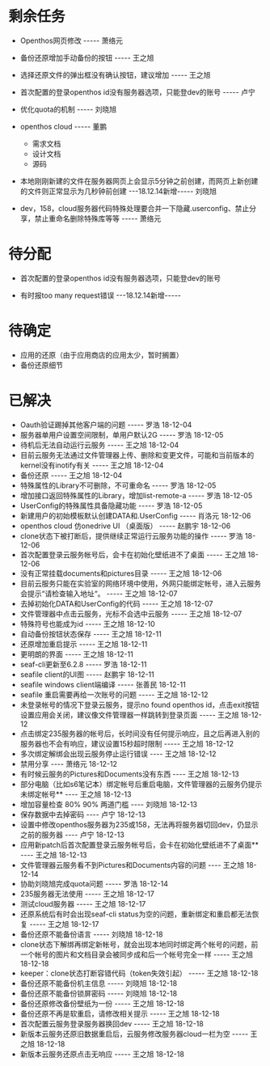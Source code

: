 # 剩余任务 
- Openthos网页修改 ----- 萧络元
- 备份还原增加手动备份的按钮 ----- 王之旭

- 选择还原文件的弹出框没有确认按钮，建议增加 ----- 王之旭 

- 首次配置的登录openthos id没有服务器选项，只能登dev的账号 ----- 卢宁
- 优化quota的机制 ----- 刘晓旭
- openthos cloud ----- 董鹏
  - 需求文档
  - 设计文档
  - 源码
- 本地刚刚新建的文件在服务器网页上会显示5分钟之前创建，而网页上新创建的文件则正常显示为几秒钟前创建 ---18.12.14新增----- 刘晓旭
- dev，158，cloud服务器代码特殊处理要合并一下隐藏.userconfig、禁止分享，禁止重命名删除特殊库等等 ----- 萧络元

# 待分配
- 首次配置的登录openthos id没有服务器选项，只能登dev的账号

- 有时报too many request错误 ---18.12.14新增-----

# 待确定
  - 应用的还原（由于应用商店的应用太少，暂时搁置）
  - 备份还原细节
  
# 已解决
  - Oauth验证踢掉其他客户端的问题 ----- 罗浩 18-12-04
  - 服务器单用户设置空间限制，单用户默认2G ----- 罗浩 18-12-05
  - 待机后无法自动运行云服务 ----- 王之旭 18-12-04
  - 目前云服务无法通过文件管理器上传、删除和变更文件，可能和当前版本的kernel没有inotify有关 ----- 王之旭 18-12-04
  - 备份还原 ----- 王之旭 18-12-04
  - 特殊属性的Library不可删除，不可重命名 ----- 罗浩 18-12-05
  - 增加接口返回特殊属性的Library，增加list-remote-a ----- 罗浩 18-12-05
  - UserConfig的特殊属性具备隐藏功能 ----- 罗浩 18-12-05
  - 新建用户的初始模板默认创建DATA和.UserConfig ----- 肖洛元 18-12-06
  - openthos cloud 仿onedrive UI （桌面版） ----- 赵鹏宇 18-12-06
  - clone状态下被打断后，提供继续正常运行云服务功能的操作 ----- 罗浩 18-12-06
  - 首次配置登录云服务帐号后，会卡在初始化壁纸进不了桌面 ----- 王之旭 18-12-06
  - 没有正常挂载documents和pictures目录 ----- 王之旭 18-12-06 
  - 目前云服务只能在实验室的网络环境中使用，外网只能绑定帐号，进入云服务会提示“请检查输入地址“。 ----- 王之旭 18-12-07
  - 去掉初始化DATA和UserConfig的代码 ----- 王之旭 18-12-07
  - 文件管理器中点击云服务，光标不会选中云服务 ----- 王之旭 18-12-07
  - 特殊符号也能成为id ----- 王之旭 18-12-10
  - 自动备份按钮状态保存 ----- 王之旭 18-12-11
  - 还原增加重启提示 ----- 王之旭 18-12-11
  - 更明朗的界面 ----- 王之旭 18-12-11
  - seaf-cli更新至6.2.8 ----- 罗浩 18-12-11
  - seafile client的UI图 ----- 赵鹏宇 18-12-11
  - seafile windows client端编译 ----- 张善民 18-12-11
  - seafile 重启需要再给一次账号的问题 ----- 王之旭 18-12-12
  - 未登录帐号的情况下登录云服务，提示no found openthos id，点击exit按钮设置应用会关闭，建议像文件管理器一样跳转到登录页面 ----- 王之旭 18-12-12
  - 点击绑定235服务器的帐号后，长时间没有任何提示响应，且之后再进入别的服务器也不会有响应，建议设置15秒超时限制 ----- 王之旭 18-12-12
  - 多次绑定解绑会出现云服务停止运行错误 ---- 王之旭 18-12-12
  - 禁用分享 ---- 萧络元 18-12-12
  - 有时候云服务的Pictures和Documents没有东西 ---- 王之旭 18-12-13
  - 部分电脑（比如s6笔记本）绑定帐号后重启电脑，文件管理器的云服务仍提示未绑定帐号** ---- 王之旭 18-12-13
  - 增加容量检查 80% 90% 两道门槛 ---- 刘晓旭 18-12-13
  - 保存数据中去掉密码 ---- 卢宁 18-12-13
  - 设置中修改openthos服务器为235或158，无法再将服务器切回dev，仍显示之前的服务器 ---- 卢宁 18-12-13
  - 应用新patch后首次配置登录云服务帐号后，会卡在初始化壁纸进不了桌面** ---- 王之旭 18-12-13
  - 文件管理器云服务看不到Pictures和Documents内容的问题 ---- 王之旭 18-12-14
  - 协助刘晓旭完成quota问题 ----- 罗浩 18-12-14
  - 235服务器无法使用 ----- 王之旭 18-12-17
  - 测试cloud服务器 ----- 王之旭 18-12-17
  - 还原系统后有时会出现seaf-cli status为空的问题，重新绑定和重启都无法恢复 ----- 王之旭 18-12-17
  - 备份还原不能备份语言 ----- 刘晓旭 18-12-18
  - clone状态下解绑再绑定新帐号，就会出现本地同时绑定两个帐号的问题，前一个帐号的图片和文档目录会被同步成和后一个帐号完全一样 ----- 王之旭 18-12-18
  - keeper：clone状态打断容错代码（token失效引起） ----- 王之旭 18-12-18
  - 备份还原不能备份机主信息 ----- 刘晓旭 18-12-18
  - 备份还原不能备份锁屏密码 ----- 刘晓旭 18-12-18
  - 备份还原修改备份壁纸为一份 ----- 王之旭 18-12-18
  - 备份还原不再是软重启，请修改相关提示 ----- 王之旭 18-12-18
  - 首次配置云服务登录服务器换回dev ----- 王之旭 18-12-18
  - 新版本云服务还原旧数据重启后，云服务修改服务器cloud一栏为空 ----- 王之旭 18-12-18
  - 新版本云服务还原点击无响应 ----- 王之旭 18-12-18
  
